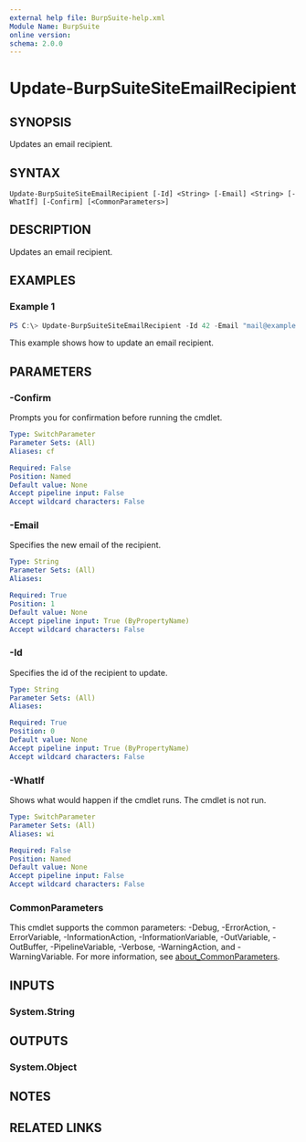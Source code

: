 ```yaml
---
external help file: BurpSuite-help.xml
Module Name: BurpSuite
online version:
schema: 2.0.0
---
```


# Update-BurpSuiteSiteEmailRecipient

## SYNOPSIS
Updates an email recipient.

## SYNTAX

```
Update-BurpSuiteSiteEmailRecipient [-Id] <String> [-Email] <String> [-WhatIf] [-Confirm] [<CommonParameters>]
```

## DESCRIPTION
Updates an email recipient.

## EXAMPLES

### Example 1
```powershell
PS C:\> Update-BurpSuiteSiteEmailRecipient -Id 42 -Email "mail@example.com"
```

This example shows how to update an email recipient.

## PARAMETERS

### -Confirm
Prompts you for confirmation before running the cmdlet.

```yaml
Type: SwitchParameter
Parameter Sets: (All)
Aliases: cf

Required: False
Position: Named
Default value: None
Accept pipeline input: False
Accept wildcard characters: False
```

### -Email
Specifies the new email of the recipient.

```yaml
Type: String
Parameter Sets: (All)
Aliases:

Required: True
Position: 1
Default value: None
Accept pipeline input: True (ByPropertyName)
Accept wildcard characters: False
```

### -Id
Specifies the id of the recipient to update.

```yaml
Type: String
Parameter Sets: (All)
Aliases:

Required: True
Position: 0
Default value: None
Accept pipeline input: True (ByPropertyName)
Accept wildcard characters: False
```

### -WhatIf
Shows what would happen if the cmdlet runs.
The cmdlet is not run.

```yaml
Type: SwitchParameter
Parameter Sets: (All)
Aliases: wi

Required: False
Position: Named
Default value: None
Accept pipeline input: False
Accept wildcard characters: False
```

### CommonParameters
This cmdlet supports the common parameters: -Debug, -ErrorAction, -ErrorVariable, -InformationAction, -InformationVariable, -OutVariable, -OutBuffer, -PipelineVariable, -Verbose, -WarningAction, and -WarningVariable. For more information, see [about_CommonParameters](http://go.microsoft.com/fwlink/?LinkID=113216).

## INPUTS

### System.String

## OUTPUTS

### System.Object
## NOTES

## RELATED LINKS

